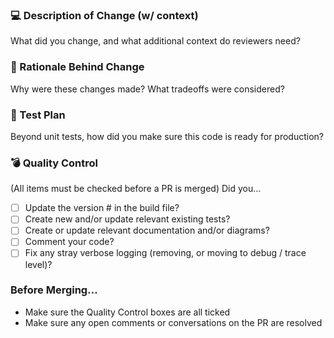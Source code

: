 ### 💻 Description of Change (w/ context)
What did you change, and what additional context do reviewers need?

### 🧠 Rationale Behind Change
Why were these changes made? What tradeoffs were considered?

### 📝 Test Plan
Beyond unit tests, how did you make sure this code is ready for production?

### 💣 Quality Control
(All items must be checked before a PR is merged)
Did you…
- [ ] Update the version # in the build file?
- [ ] Create new and/or update relevant existing tests?
- [ ] Create or update relevant documentation and/or diagrams?
- [ ] Comment your code?
- [ ] Fix any stray verbose logging (removing, or moving to debug / trace level)?

### Before Merging…
- Make sure the Quality Control boxes are all ticked
- Make sure any open comments or conversations on the PR are resolved
